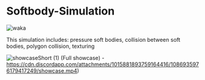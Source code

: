 # Softbody-Simulation
![waka](https://wakatime.com/badge/user/9854a37a-6e4e-4b5a-b5e6-3830aebd47e4/project/c6b4c716-bc4c-4b2f-9d42-0ecfddec3692.svg)

This simulation includes: pressure soft bodies, collision between soft bodies, polygon collision, texturing

![showcaseShort (1)](https://user-images.githubusercontent.com/49954445/226173827-8e92fd11-22b6-4378-a4f1-3d7f37351076.gif)
(Full showcase) - https://cdn.discordapp.com/attachments/1015881893759164416/1086935976179417249/showcase.mp4)
